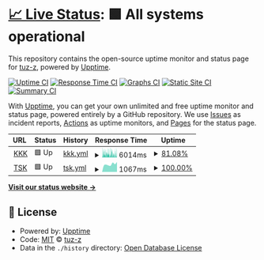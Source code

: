# [📈 Live Status](https://upcheck.tuzz.dev): <!--live status--> **🟩 All systems operational**

This repository contains the open-source uptime monitor and status page for [tuz-z](https://upcheck.tuzz.dev), powered by [Upptime](https://github.com/upptime/upptime).

[![Uptime CI](https://github.com/tuz-z/upp/workflows/Uptime%20CI/badge.svg)](https://github.com/tuz-z/upp/actions?query=workflow%3A%22Uptime+CI%22)
[![Response Time CI](https://github.com/tuz-z/upp/workflows/Response%20Time%20CI/badge.svg)](https://github.com/tuz-z/upp/actions?query=workflow%3A%22Response+Time+CI%22)
[![Graphs CI](https://github.com/tuz-z/upp/workflows/Graphs%20CI/badge.svg)](https://github.com/tuz-z/upp/actions?query=workflow%3A%22Graphs+CI%22)
[![Static Site CI](https://github.com/tuz-z/upp/workflows/Static%20Site%20CI/badge.svg)](https://github.com/tuz-z/upp/actions?query=workflow%3A%22Static+Site+CI%22)
[![Summary CI](https://github.com/tuz-z/upp/workflows/Summary%20CI/badge.svg)](https://github.com/tuz-z/upp/actions?query=workflow%3A%22Summary+CI%22)

With [Upptime](https://upptime.js.org), you can get your own unlimited and free uptime monitor and status page, powered entirely by a GitHub repository. We use [Issues](https://github.com/tuz-z/upp/issues) as incident reports, [Actions](https://github.com/tuz-z/upp/actions) as uptime monitors, and [Pages](https://upcheck.tuzz.dev) for the status page.

<!--start: status pages-->
<!-- This summary is generated by Upptime (https://github.com/upptime/upptime) -->
<!-- Do not edit this manually, your changes will be overwritten -->
<!-- prettier-ignore -->
| URL | Status | History | Response Time | Uptime |
| --- | ------ | ------- | ------------- | ------ |
| <img alt="" src="https://icons.duckduckgo.com/ip3/www.kkk.tsk.tr.ico" height="13"> [KKK](https://www.kkk.tsk.tr) | 🟩 Up | [kkk.yml](https://github.com/tuz-z/upp/commits/HEAD/history/kkk.yml) | <details><summary><img alt="Response time graph" src="./graphs/kkk/response-time-week.png" height="20"> 6014ms</summary><br><a href="https://upcheck.tuzz.dev/history/kkk"><img alt="Response time 4373" src="https://img.shields.io/endpoint?url=https%3A%2F%2Fraw.githubusercontent.com%2Ftuz-z%2Fupp%2FHEAD%2Fapi%2Fkkk%2Fresponse-time.json"></a><br><a href="https://upcheck.tuzz.dev/history/kkk"><img alt="24-hour response time 5416" src="https://img.shields.io/endpoint?url=https%3A%2F%2Fraw.githubusercontent.com%2Ftuz-z%2Fupp%2FHEAD%2Fapi%2Fkkk%2Fresponse-time-day.json"></a><br><a href="https://upcheck.tuzz.dev/history/kkk"><img alt="7-day response time 6014" src="https://img.shields.io/endpoint?url=https%3A%2F%2Fraw.githubusercontent.com%2Ftuz-z%2Fupp%2FHEAD%2Fapi%2Fkkk%2Fresponse-time-week.json"></a><br><a href="https://upcheck.tuzz.dev/history/kkk"><img alt="30-day response time 5530" src="https://img.shields.io/endpoint?url=https%3A%2F%2Fraw.githubusercontent.com%2Ftuz-z%2Fupp%2FHEAD%2Fapi%2Fkkk%2Fresponse-time-month.json"></a><br><a href="https://upcheck.tuzz.dev/history/kkk"><img alt="1-year response time 4495" src="https://img.shields.io/endpoint?url=https%3A%2F%2Fraw.githubusercontent.com%2Ftuz-z%2Fupp%2FHEAD%2Fapi%2Fkkk%2Fresponse-time-year.json"></a></details> | <details><summary><a href="https://upcheck.tuzz.dev/history/kkk">81.08%</a></summary><a href="https://upcheck.tuzz.dev/history/kkk"><img alt="All-time uptime 38.34%" src="https://img.shields.io/endpoint?url=https%3A%2F%2Fraw.githubusercontent.com%2Ftuz-z%2Fupp%2FHEAD%2Fapi%2Fkkk%2Fuptime.json"></a><br><a href="https://upcheck.tuzz.dev/history/kkk"><img alt="24-hour uptime 77.08%" src="https://img.shields.io/endpoint?url=https%3A%2F%2Fraw.githubusercontent.com%2Ftuz-z%2Fupp%2FHEAD%2Fapi%2Fkkk%2Fuptime-day.json"></a><br><a href="https://upcheck.tuzz.dev/history/kkk"><img alt="7-day uptime 81.08%" src="https://img.shields.io/endpoint?url=https%3A%2F%2Fraw.githubusercontent.com%2Ftuz-z%2Fupp%2FHEAD%2Fapi%2Fkkk%2Fuptime-week.json"></a><br><a href="https://upcheck.tuzz.dev/history/kkk"><img alt="30-day uptime 95.52%" src="https://img.shields.io/endpoint?url=https%3A%2F%2Fraw.githubusercontent.com%2Ftuz-z%2Fupp%2FHEAD%2Fapi%2Fkkk%2Fuptime-month.json"></a><br><a href="https://upcheck.tuzz.dev/history/kkk"><img alt="1-year uptime 30.51%" src="https://img.shields.io/endpoint?url=https%3A%2F%2Fraw.githubusercontent.com%2Ftuz-z%2Fupp%2FHEAD%2Fapi%2Fkkk%2Fuptime-year.json"></a></details>
| <img alt="" src="https://www.kkk.tsk.tr/img/linkler/genelkurmay.png" height="13"> [TSK](https://www.tsk.tr) | 🟩 Up | [tsk.yml](https://github.com/tuz-z/upp/commits/HEAD/history/tsk.yml) | <details><summary><img alt="Response time graph" src="./graphs/tsk/response-time-week.png" height="20"> 1067ms</summary><br><a href="https://upcheck.tuzz.dev/history/tsk"><img alt="Response time 1475" src="https://img.shields.io/endpoint?url=https%3A%2F%2Fraw.githubusercontent.com%2Ftuz-z%2Fupp%2FHEAD%2Fapi%2Ftsk%2Fresponse-time.json"></a><br><a href="https://upcheck.tuzz.dev/history/tsk"><img alt="24-hour response time 1386" src="https://img.shields.io/endpoint?url=https%3A%2F%2Fraw.githubusercontent.com%2Ftuz-z%2Fupp%2FHEAD%2Fapi%2Ftsk%2Fresponse-time-day.json"></a><br><a href="https://upcheck.tuzz.dev/history/tsk"><img alt="7-day response time 1067" src="https://img.shields.io/endpoint?url=https%3A%2F%2Fraw.githubusercontent.com%2Ftuz-z%2Fupp%2FHEAD%2Fapi%2Ftsk%2Fresponse-time-week.json"></a><br><a href="https://upcheck.tuzz.dev/history/tsk"><img alt="30-day response time 1040" src="https://img.shields.io/endpoint?url=https%3A%2F%2Fraw.githubusercontent.com%2Ftuz-z%2Fupp%2FHEAD%2Fapi%2Ftsk%2Fresponse-time-month.json"></a><br><a href="https://upcheck.tuzz.dev/history/tsk"><img alt="1-year response time 1619" src="https://img.shields.io/endpoint?url=https%3A%2F%2Fraw.githubusercontent.com%2Ftuz-z%2Fupp%2FHEAD%2Fapi%2Ftsk%2Fresponse-time-year.json"></a></details> | <details><summary><a href="https://upcheck.tuzz.dev/history/tsk">100.00%</a></summary><a href="https://upcheck.tuzz.dev/history/tsk"><img alt="All-time uptime 99.96%" src="https://img.shields.io/endpoint?url=https%3A%2F%2Fraw.githubusercontent.com%2Ftuz-z%2Fupp%2FHEAD%2Fapi%2Ftsk%2Fuptime.json"></a><br><a href="https://upcheck.tuzz.dev/history/tsk"><img alt="24-hour uptime 100.00%" src="https://img.shields.io/endpoint?url=https%3A%2F%2Fraw.githubusercontent.com%2Ftuz-z%2Fupp%2FHEAD%2Fapi%2Ftsk%2Fuptime-day.json"></a><br><a href="https://upcheck.tuzz.dev/history/tsk"><img alt="7-day uptime 100.00%" src="https://img.shields.io/endpoint?url=https%3A%2F%2Fraw.githubusercontent.com%2Ftuz-z%2Fupp%2FHEAD%2Fapi%2Ftsk%2Fuptime-week.json"></a><br><a href="https://upcheck.tuzz.dev/history/tsk"><img alt="30-day uptime 100.00%" src="https://img.shields.io/endpoint?url=https%3A%2F%2Fraw.githubusercontent.com%2Ftuz-z%2Fupp%2FHEAD%2Fapi%2Ftsk%2Fuptime-month.json"></a><br><a href="https://upcheck.tuzz.dev/history/tsk"><img alt="1-year uptime 99.97%" src="https://img.shields.io/endpoint?url=https%3A%2F%2Fraw.githubusercontent.com%2Ftuz-z%2Fupp%2FHEAD%2Fapi%2Ftsk%2Fuptime-year.json"></a></details>

<!--end: status pages-->

[**Visit our status website →**](https://upcheck.tuzz.dev)

## 📄 License

- Powered by: [Upptime](https://github.com/upptime/upptime)
- Code: [MIT](./LICENSE) © [tuz-z](https://upcheck.tuzz.dev)
- Data in the `./history` directory: [Open Database License](https://opendatacommons.org/licenses/odbl/1-0/)
